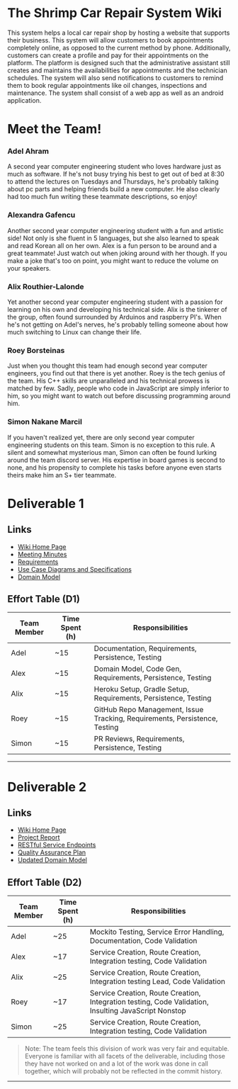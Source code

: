 # The Shrimp Car Repair System Wiki
This system helps a local car repair shop by hosting a website that supports their business. This system will allow customers to book appointments completely online, as opposed to the current method by phone. Additionally, customers can create a profile and pay for their appointments on the platform. The platform is designed such that the administrative assistant still creates and maintains the availabilities for appointments and the technician schedules. The system will also send notifications to customers to remind them to book regular appointments like oil changes, inspections and maintenance. The system shall consist of a web app as well as an android application.
   
# Meet the Team!

### Adel Ahram
A second year computer engineering student who loves hardware just as much as software. If he's not busy trying his best to get out of bed at 8:30 to attend the lectures on Tuesdays and Thursdays, he's probably talking about pc parts and helping friends build a new computer. He also clearly had too much fun writing these teammate descriptions, so enjoy!

### Alexandra Gafencu
Another second year computer engineering student with a fun and artistic side! Not only is she fluent in 5 languages, but she also learned to speak and read Korean all on her own. Alex is a fun person to be around and a great teammate! Just watch out when joking around with her though. If you make a joke that's too on point, you might want to reduce the volume on your speakers.

### Alix Routhier-Lalonde
Yet another second year computer engineering student with a passion for learning on his own and developing his technical side. Alix is the tinkerer of the group, often found surrounded by Arduinos and raspberry PI's. When he's not getting on Adel's nerves, he's probably telling someone about how much switching to Linux can change their life.

### Roey Borsteinas
Just when you thought this team had enough second year computer engineers, you find out that there is yet another. Roey is the tech genius of the team. His C++ skills are unparalleled and his technical prowess is matched by few. Sadly, people who code in JavaScript are simply inferior to him, so you might want to watch out before discussing programming around him.

### Simon Nakane Marcil
If you haven't realized yet, there are only second year computer engineering students on this team. Simon is no exception to this rule. A silent and somewhat mysterious man, Simon can often be found lurking around the team discord server. His expertise in board games is second to none, and his propensity to complete his tasks before anyone even starts theirs make him an S+ tier teammate.
   
# Deliverable 1
## Links
* [Wiki Home Page](https://github.com/McGill-ECSE321-Winter2021/project-group-02/wiki)
* [Meeting Minutes](https://github.com/McGill-ECSE321-Winter2021/project-group-02/wiki/Sprint-1-Meeting-Minutes)
* [Requirements](https://github.com/McGill-ECSE321-Winter2021/project-group-02/wiki/Requirements)   
* [Use Case Diagrams and Specifications](https://github.com/McGill-ECSE321-Winter2021/project-group-02/wiki/Use-Case-Diagrams-and-Specifications)   
* [Domain Model](https://github.com/McGill-ECSE321-Winter2021/project-group-02/wiki/Domain-Model)   

## Effort Table (D1)
| Team Member | Time Spent (h) | Responsibilities | 
| --- | --- | --- |
| Adel | ~15 | Documentation, Requirements, Persistence, Testing |
| Alex | ~15| Domain Model, Code Gen, Requirements, Persistence, Testing |
| Alix | ~15 | Heroku Setup, Gradle Setup, Requirements, Persistence, Testing |
| Roey | ~15 | GitHub Repo Management, Issue Tracking, Requirements, Persistence, Testing |
| Simon | ~15 | PR Reviews, Requirements, Persistence, Testing |   
   
***
# Deliverable 2
## Links
* [Wiki Home Page](https://github.com/McGill-ECSE321-Winter2021/project-group-02/wiki)  
* [Project Report](https://github.com/McGill-ECSE321-Winter2021/project-group-02/wiki/Deliverable-2-Project-Report)
* [RESTful Service Endpoints](https://github.com/McGill-ECSE321-Winter2021/project-group-02/wiki/RESTful-Service-Endpoints)
* [Quality Assurance Plan](https://github.com/McGill-ECSE321-Winter2021/project-group-02/wiki/Software-Quality-Assurance-Plan)
* [Updated Domain Model](https://github.com/McGill-ECSE321-Winter2021/project-group-02/wiki/Updated-Domain-Model-(Deliverable-2))

## Effort Table (D2)
| Team Member | Time Spent (h) | Responsibilities | 
| --- | --- | --- |
| Adel | ~25 | Mockito Testing, Service Error Handling, Documentation, Code Validation |
| Alex | ~17 | Service Creation, Route Creation, Integration testing, Code Validation |
| Alix | ~25 | Service Creation, Route Creation, Integration testing Lead, Code Validation |
| Roey | ~17 | Service Creation, Route Creation, Integration testing, Code Validation, Insulting JavaScript Nonstop |
| Simon | ~25 | Service Creation, Route Creation, Integration testing, Code Validation |
> Note: The team feels this division of work was very fair and equitable. Everyone is familiar with all facets of the deliverable, including those they have not worked on and a lot of the work was done in call together, which will probably not be reflected in the commit history.  
***
